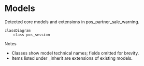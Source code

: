 # Models

Detected core models and extensions in pos_partner_sale_warning.

```mermaid
classDiagram
    class pos_session
```

Notes
- Classes show model technical names; fields omitted for brevity.
- Items listed under _inherit are extensions of existing models.
